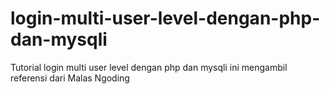 # login-multi-user-level-dengan-php-dan-mysqli
Tutorial login multi user level dengan php dan mysqli ini mengambil referensi dari Malas Ngoding
<br/>
